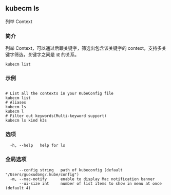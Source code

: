 ## kubecm ls

列举 Context

### 简介

列举 Context，可以通过后跟关键字，筛选出包含该关键字的 context，支持多关键字筛选，关键字之间是 `或` 的关系。

```
kubecm list
```

### 示例

```

# List all the contexts in your KubeConfig file
kubecm list
# Aliases
kubecm ls
kubecm l
# Filter out keywords(Multi-keyword support)
kubecm ls kind k3s

```

### 选项

```
  -h, --help   help for ls
```

### 全局选项

```
      --config string   path of kubeconfig (default "/Users/guoxudong/.kube/config")
  -m, --mac-notify      enable to display Mac notification banner
      --ui-size int     number of list items to show in menu at once (default 4)
```
